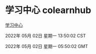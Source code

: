 # 学习中心 colearnhub
[学习中心](http://59.174.25.66:56308/colearnhub/)

2022年 05月 02日 星期一 13:50:02 CST

2022年 05月 02日 星期一 05:50:02 GMT
